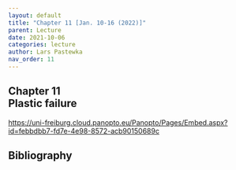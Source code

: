```yaml
---
layout: default
title: "Chapter 11 [Jan. 10-16 (2022)]"
parent: Lecture
date: 2021-10-06
categories: lecture
author: Lars Pastewka
nav_order: 11
---
```



<h2 class='chapterHead'><span class='titlemark'>Chapter 11</span><br /><a id='x1-100011'></a>Plastic failure</h2>
<!-- l. 3 --><p class='noindent'><a class='url' href='https://uni-freiburg.cloud.panopto.eu/Panopto/Pages/Embed.aspx?id=febbdbb7-fd7e-4e98-8572-acb90150689c'><span class='cmtt-12'>https://uni-freiburg.cloud.panopto.eu/Panopto/Pages/Embed.aspx?id=febbdbb7-fd7e-4e98-8572-acb90150689c</span></a>



</p>
<h2 class='likechapterHead'><a id='x1-200011'></a>Bibliography</h2>

